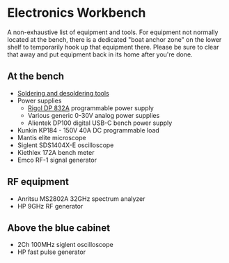 # Electronics Workbench

A non-exhaustive list of equipment and tools.  For equipment not normally located at the bench, 
there is a dedicated "boat anchor zone" on the lower shelf to temporarily hook up that equipment
there.  Please be sure to clear that away and put equipment back in its home after you're done.

## At the bench

* [Soldering and desoldering tools](/tools/electronics/soldering)
* Power supplies
  * [Rigol DP 832A](/manuals/electronics/dp800a_userguide_en.pdf) programmable power supply
  * Various generic 0-30V analog power supplies
  * Alientek DP100 digital USB-C bench power supply
* Kunkin KP184 - 150V 40A DC programmable load
* Mantis elite microscope
* Siglent SDS1404X-E oscilloscope
* Kiethlex 172A bench meter
* Emco RF-1 signal generator

## RF equipment

* Anritsu MS2802A 32GHz spectrum analyzer
* HP 9GHz RF generator
 
## Above the blue cabinet

* 2Ch 100MHz siglent oscilloscope
* HP fast pulse generator

